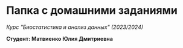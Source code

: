 # Папка с домашними заданиями

_Курс "Биостатистика и анализ данных" (2023/2024)_

**Студент: Матвиенко Юлия Дмитриевна**
